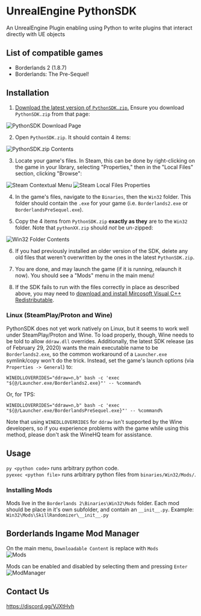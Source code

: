 # UnrealEngine PythonSDK
An UnrealEngine Plugin enabling using Python to write plugins that interact directly with UE objects

## List of compatible games
* Borderlands 2 (1.8.7)
* Borderlands: The Pre-Sequel!

## Installation

1. [Download the latest version of `PythonSDK.zip`.](https://github.com/Matt-Hurd/BL2-SDK/releases) Ensure you download `PythonSDK.zip` from that page:

![PythonSDK Download Page](https://i.imgur.com/tBlidGi.png)

2. Open `PythonSDK.zip`. It should contain 4 items:

![PythonSDK.zip Contents](https://i.imgur.com/jd77dnB.png)

3. Locate your game's files. In Steam, this can be done by right-clicking on the game in your library, selecting "Properties," then in the "Local Files" section, clicking "Browse":

![Steam Contextual Menu](https://i.imgur.com/eyfn3ht.png) ![Steam Local Files Properties](https://i.imgur.com/wok2ZUA.png)

4. In the game's files, navigate to the `Binaries`, then the `Win32` folder. This folder should contain the `.exe` for your game (i.e. `Borderlands2.exe` or `BorderlandsPreSequel.exe`).

5. Copy the 4 items from `PythonSDK.zip` **exactly as they** are to the `Win32` folder. Note that `pythonXX.zip` should *not* be un-zipped:

![Win32 Folder Contents](https://i.imgur.com/hIvNi7w.png)

6. If you had previously installed an older version of the SDK, delete any old files that weren't overwritten by the ones in the latest `PythonSDK.zip`.

7. You are done, and may launch the game (if it is running, relaunch it now). You should see a "Mods" menu in the main menu!

8. If the SDK fails to run with the files correctly in place as described above, you may need to [download and install Mircosoft Visual C++ Redistributable](https://aka.ms/vs/16/release/vc_redist.x86.exe).

### Linux (SteamPlay/Proton and Wine)

PythonSDK does not yet work natively on Linux, but it seems to work well under SteamPlay/Proton and Wine.  To load properly, though, Wine needs to be told to allow `ddraw.dll` overrides.  Additionally, the latest SDK release (as of February 29, 2020) wants the main executable name to be `Borderlands2.exe`, so the common workaround of a `Launcher.exe` symlink/copy won't do the trick.  Instead, set the game's launch options (via `Properties -> General`) to:

    WINEDLLOVERRIDES="ddraw=n,b" bash -c 'exec "${@/Launcher.exe/Borderlands2.exe}"' -- %command%

Or, for TPS:

    WINEDLLOVERRIDES="ddraw=n,b" bash -c 'exec "${@/Launcher.exe/BorderlandsPreSequel.exe}"' -- %command%

Note that using `WINEDLLOVERRIDES` for `ddraw` isn't supported by the Wine developers, so if you experience problems with the game while using this method, please don't ask the WineHQ team for assistance.

## Usage

`py <python code>` runs arbitrary python code.  
`pyexec <python file>` runs arbitrary python files from `binaries/Win32/Mods/`.


### Installing Mods

Mods live in the `Borderlands 2\Binaries\Win32\Mods` folder. Each mod should be place in it's own subfolder, and contain an `__init__.py`. Example: `Win32\Mods\SkillRandomizer\__init__.py`   


## Borderlands Ingame Mod Manager

On the main menu, `Downloadable Content` is replace with `Mods`  
![Mods](https://i.imgur.com/HOHcwYh.jpg)  

Mods can be enabled and disabled by selecting them and pressing `Enter`  
![ModManager](https://i.imgur.com/8ZaUsDP.png)

## Contact Us
https://discord.gg/VJXtHvh
